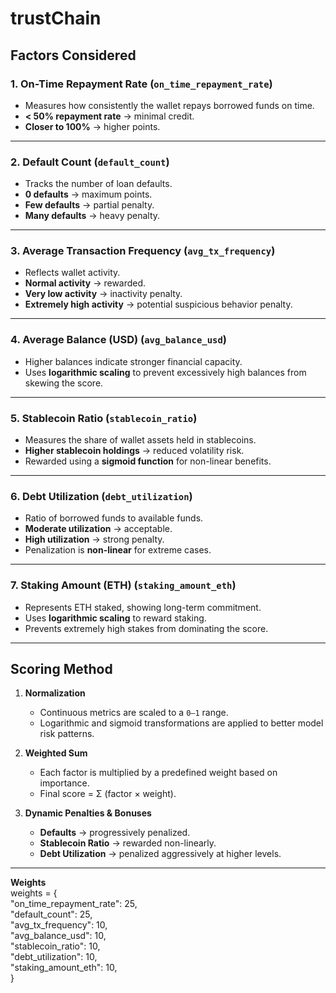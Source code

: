 # trustChain


##  Factors Considered

### 1. **On-Time Repayment Rate (`on_time_repayment_rate`)**

* Measures how consistently the wallet repays borrowed funds on time.
* **< 50% repayment rate** → minimal credit.
* **Closer to 100%** → higher points.

---

### 2. **Default Count (`default_count`)**

* Tracks the number of loan defaults.
* **0 defaults** → maximum points.
* **Few defaults** → partial penalty.
* **Many defaults** → heavy penalty.

---

### 3. **Average Transaction Frequency (`avg_tx_frequency`)**

* Reflects wallet activity.
* **Normal activity** → rewarded.
* **Very low activity** → inactivity penalty.
* **Extremely high activity** → potential suspicious behavior penalty.

---

### 4. **Average Balance (USD) (`avg_balance_usd`)**

* Higher balances indicate stronger financial capacity.
* Uses **logarithmic scaling** to prevent excessively high balances from skewing the score.

---

### 5. **Stablecoin Ratio (`stablecoin_ratio`)**

* Measures the share of wallet assets held in stablecoins.
* **Higher stablecoin holdings** → reduced volatility risk.
* Rewarded using a **sigmoid function** for non-linear benefits.

---

### 6. **Debt Utilization (`debt_utilization`)**

* Ratio of borrowed funds to available funds.
* **Moderate utilization** → acceptable.
* **High utilization** → strong penalty.
* Penalization is **non-linear** for extreme cases.

---

### 7. **Staking Amount (ETH) (`staking_amount_eth`)**

* Represents ETH staked, showing long-term commitment.
* Uses **logarithmic scaling** to reward staking.
* Prevents extremely high stakes from dominating the score.

---

##  Scoring Method

1. **Normalization**

   * Continuous metrics are scaled to a `0–1` range.
   * Logarithmic and sigmoid transformations are applied to better model risk patterns.

2. **Weighted Sum**

   * Each factor is multiplied by a predefined weight based on importance.
   * Final score = Σ (factor × weight).

3. **Dynamic Penalties & Bonuses**

   * **Defaults** → progressively penalized.
   * **Stablecoin Ratio** → rewarded non-linearly.
   * **Debt Utilization** → penalized aggressively at higher levels.

---
**Weights**  
weights = {  
    "on_time_repayment_rate": 25,  
    "default_count": 25,  
    "avg_tx_frequency": 10,  
    "avg_balance_usd": 10,  
    "stablecoin_ratio": 10,  
    "debt_utilization": 10,  
    "staking_amount_eth": 10,  
}  

